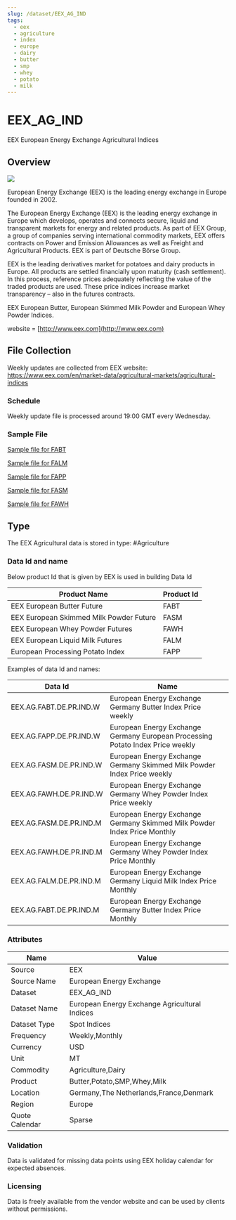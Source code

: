 ```yaml
---
slug: /dataset/EEX_AG_IND
tags:
  - eex
  - agriculture
  - index
  - europe
  - dairy
  - butter
  - smp
  - whey
  - potato
  - milk
---
```


EEX_AG_IND
============================================================

EEX European Energy Exchange Agricultural Indices  

## Overview

![](/img/data/eex.png)

European Energy Exchange (EEX) is the leading energy exchange in Europe founded in 2002.

The European Energy Exchange (EEX) is the leading energy exchange in Europe which develops, operates and connects secure, liquid and transparent markets for energy and related products. As part of EEX Group, a group of companies serving international commodity markets, EEX offers contracts on Power and Emission Allowances as well as Freight and Agricultural Products. EEX is part of Deutsche Börse Group.

EEX is the leading derivatives market for potatoes and dairy products in Europe. All products are settled financially upon maturity (cash settlement). In this process, reference prices adequately reflecting the value of the traded products are used. These price indices increase market transparency – also in the futures contracts.

EEX European Butter, European Skimmed Milk Powder and European Whey Powder Indices.

website = [http://www.eex.com](http://www.eex.com)

## File Collection
Weekly updates are collected from EEX website: https://www.eex.com/en/market-data/agricultural-markets/agricultural-indices

### Schedule

Weekly update file is processed around 19:00 GMT every Wednesday.

### Sample File

[Sample file for FABT](pathname://../../static/file-samples/FABT_Index_DE.xls)

[Sample file for FALM](pathname://../../static/file-samples/FALM_Index_DE.xls)

[Sample file for FAPP](pathname://../../static/file-samples/FAPP_Index_DE.xls)

[Sample file for FASM](pathname://../../static/file-samples/FASM_Index_DE.xls)

[Sample file for FAWH](pathname://../../static/file-samples/FAWH_Index_DE.xls)

## Type

The EEX Agricultural data is stored in type: #Agriculture

### Data Id and name

Below product Id that is given by EEX is used in building Data Id

|**Product Name**|**Product Id**|
|-|-|
|EEX European Butter Future|FABT|
|EEX European Skimmed Milk Powder Future|FASM|
|EEX European Whey Powder Futures|FAWH|
|EEX European Liquid Milk Futures|FALM|
|European Processing Potato Index|FAPP|

Examples of data Id and names:

|Data Id|Name|
|-|-|
|EEX.AG.FABT.DE.PR.IND.W|European Energy Exchange Germany Butter Index Price weekly|
|EEX.AG.FAPP.DE.PR.IND.W|European Energy Exchange Germany European Processing Potato Index Price weekly|
|EEX.AG.FASM.DE.PR.IND.W|European Energy Exchange Germany Skimmed Milk Powder Index Price weekly|
|EEX.AG.FAWH.DE.PR.IND.W|European Energy Exchange Germany Whey Powder Index Price weekly|
|EEX.AG.FASM.DE.PR.IND.M|European Energy Exchange Germany Skimmed Milk Powder Index Price Monthly|
|EEX.AG.FAWH.DE.PR.IND.M|European Energy Exchange Germany Whey Powder Index Price Monthly|
|EEX.AG.FALM.DE.PR.IND.M|European Energy Exchange Germany Liquid Milk Index Price Monthly|
|EEX.AG.FABT.DE.PR.IND.M|European Energy Exchange Germany Butter Index Price Monthly|

### Attributes

|Name|Value|
|-|-|
|Source|EEX|
|Source Name|European Energy Exchange|
|Dataset|EEX_AG_IND|
|Dataset Name|European Energy Exchange Agricultural Indices|
|Dataset Type|Spot Indices|
|Frequency|Weekly,Monthly|
|Currency|USD|
|Unit|MT|
|Commodity|Agriculture,Dairy|
|Product|Butter,Potato,SMP,Whey,Milk|
|Location|Germany,The Netherlands,France,Denmark|
|Region|Europe|
|Quote Calendar|Sparse|


### Validation

Data is validated for missing data points using EEX holiday calendar for expected absences.

### Licensing

Data is freely available from the vendor website and can be used by clients without permissions.
